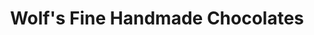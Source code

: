 ---
title: "Wolf's Fine Handmade Chocolates"
url: /west-lafayette/wolfs-fine-handmade-chocolates/
shop: Schokolade
---